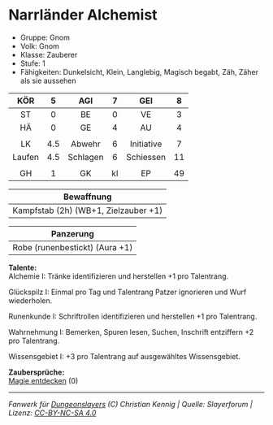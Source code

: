# Narrländer Alchemist  
- Gruppe: Gnom  
- Volk: Gnom  
- Klasse: Zauberer  
- Stufe: 1  
- Fähigkeiten: Dunkelsicht, Klein, Langlebig, Magisch begabt, Zäh, Zäher als sie aussehen  


| KÖR | 5 | AGI | 7 | GEI | 8 |
| :-: | :-: | :-: | :-: | :-: | :-: |
| ST | 0 | BE | 0 | VE | 3 |
| HÄ | 0 | GE | 4 | AU | 4 |
|  |
| LK | 4.5 | Abwehr | 6 | Initiative | 7 |
| Laufen | 4.5 | Schlagen | 6 | Schiessen | 11 |
|  |
| GH | 1 | GK | kl | EP | 49 |

| Bewaffnung |
| --- |
| Kampfstab (2h) (WB+1, Zielzauber +1) |


| Panzerung |
| --- |
| Robe (runenbestickt) (Aura +1) |


**Talente:**  
Alchemie I: Tränke identifizieren und herstellen +1 pro Talentrang.

Glückspilz I: Einmal pro Tag und Talentrang Patzer ignorieren und Wurf wiederholen.

Runenkunde I: Schriftrollen identifizieren und herstellen +1 pro Talentrang.

Wahrnehmung I: Bemerken, Spuren lesen, Suchen, Inschrift entziffern +2 pro Talentrang.

Wissensgebiet I: +3 pro Talentrang auf ausgewähltes Wissensgebiet.


**Zaubersprüche:**  
[Magie entdecken](/grw/zauber/magie-entdecken.md) (0)




___
*Fanwerk für [Dungeonslayers](https://www.dungeonslayers.net/) (C) Christian Kennig | Quelle: Slayerforum | Lizenz: [CC-BY-NC-SA 4.0](https://creativecommons.org/licenses/by-nc-sa/4.0/deed.de)*